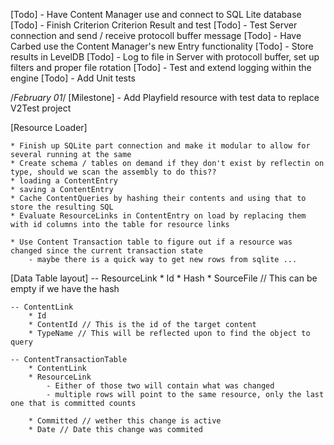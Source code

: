 ﻿[Todo] - Have Content Manager use and connect to SQL Lite database
[Todo] - Finish Criterion Criterion Result and test
[Todo] - Test Server connection and send / receive protocoll buffer message
[Todo] - Have Carbed use the Content Manager's new Entry functionality
[Todo] - Store results in LevelDB
[Todo] - Log to file in Server with protocoll buffer, set up filters and proper file rotation
[Todo] - Test and extend logging within the engine
[Todo] - Add Unit tests

/*February 01*/
[Milestone] - Add Playfield resource with test data to replace V2Test project




[Resource Loader]

	* Finish up SQLite part connection and make it modular to allow for several running at the same 
	* Create schema / tables on demand if they don't exist by reflectin on type, should we scan the assembly to do this??
	* loading a ContentEntry
	* saving a ContentEntry
	* Cache ContentQueries by hashing their contents and using that to store the resulting SQL
	* Evaluate ResourceLinks in ContentEntry on load by replacing them with id columns into the table for resource links
	
	* Use Content Transaction table to figure out if a resource was changed since the current transaction state
		- maybe there is a quick way to get new rows from sqlite ...
	
[Data Table layout]
	-- ResourceLink
		* Id
		* Hash
		* SourceFile // This can be empty if we have the hash
		
	-- ContentLink
		* Id
		* ContentId // This is the id of the target content
		* TypeName // This will be reflected upon to find the object to query
		
	-- ContentTransactionTable
		* ContentLink
		* ResourceLink
			- Either of those two will contain what was changed
			- multiple rows will point to the same resource, only the last one that is committed counts
			
		* Committed // wether this change is active
		* Date // Date this change was commited
